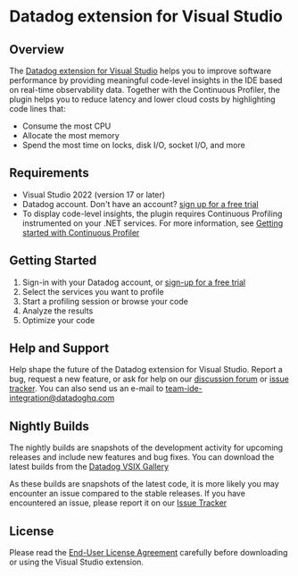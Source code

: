 # Datadog extension for Visual Studio

## Overview

The [Datadog extension for Visual Studio](https://marketplace.visualstudio.com/items?itemName=Datadog.VisualStudio) helps you to improve software performance by providing meaningful code-level insights in the IDE based on real-time observability data. Together with the Continuous Profiler, the plugin helps you to reduce latency and lower cloud costs by highlighting code lines that:

* Consume the most CPU
* Allocate the most memory
* Spend the most time on locks, disk I/O, socket I/O, and more

## Requirements

* Visual Studio 2022 (version 17 or later)
* Datadog account. Don't have an account? [sign up for a free trial](https://www.datadoghq.com/lpg/)
* To display code-level insights, the plugin requires Continuous Profiling instrumented on your .NET services. For more information, see [Getting started with Continuous Profiler](https://docs.datadoghq.com/getting_started/profiler/)

## Getting Started

1. Sign-in with your Datadog account, or [sign-up for a free trial](https://www.datadoghq.com/lpg/)
2. Select the services you want to profile
3. Start a profiling session or browse your code
4. Analyze the results
5. Optimize your code

## Help and Support

Help shape the future of the Datadog extension for Visual Studio. Report a bug, request a new feature, or ask for help on our [discussion forum](https://github.com/DataDog/datadog-for-visual-studio/discussions) or [issue tracker](https://github.com/DataDog/datadog-for-visual-studio/issues). You can also send us an e-mail to [team-ide-integration@datadoghq.com](mailto:team-ide-integration@datadoghq.com)

## Nightly Builds

The nightly builds are snapshots of the development activity for upcoming releases and include new features and bug fixes.
You can download the latest builds from the [Datadog VSIX Gallery](https://vsix.azureedge.net/)

As these builds are snapshots of the latest code, it is more likely you may encounter an issue compared to the stable releases.
If you have encountered an issue, please report it on our [Issue Tracker](https://github.com/DataDog/datadog-for-visual-studio/issues)

## License

Please read the [End-User License Agreement](https://www.datadoghq.com/legal/eula/) carefully before downloading or using the Visual Studio extension.
